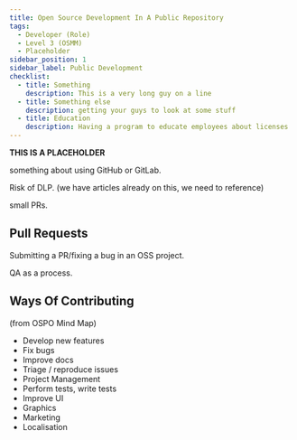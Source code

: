 ```yaml
---
title: Open Source Development In A Public Repository
tags: 
  - Developer (Role)
  - Level 3 (OSMM)
  - Placeholder
sidebar_position: 1
sidebar_label: Public Development
checklist: 
  - title: Something
    description: This is a very long guy on a line
  - title: Something else
    description: getting your guys to look at some stuff
  - title: Education
    description: Having a program to educate employees about licenses
---
```


**THIS IS A PLACEHOLDER**


something about using GitHub or GitLab.

Risk of DLP. (we have articles already on this, we need to reference)

small PRs.

## Pull Requests

Submitting a PR/fixing a bug in an OSS project.

QA as a process.

## Ways Of Contributing 

(from OSPO Mind Map)

- Develop new features
- Fix bugs
- Improve docs
- Triage / reproduce issues
- Project Management
- Perform tests, write tests
- Improve UI
- Graphics 
- Marketing
- Localisation
